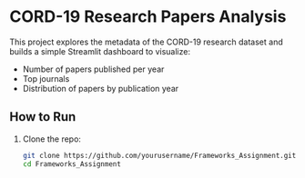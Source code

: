 # CORD-19 Research Papers Analysis

This project explores the metadata of the CORD-19 research dataset and builds a simple Streamlit dashboard to visualize:

- Number of papers published per year
- Top journals
- Distribution of papers by publication year

## How to Run

1. Clone the repo:
   ```bash
   git clone https://github.com/yourusername/Frameworks_Assignment.git
   cd Frameworks_Assignment
